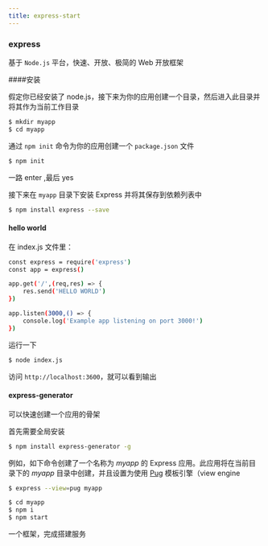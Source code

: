 ```yaml
---
title: express-start
---
```

### express

基于 `Node.js` 平台，快速、开放、极简的 Web 开放框架

####安装

假定你已经安装了 node.js，接下来为你的应用创建一个目录，然后进入此目录并将其作为当前工作目录

```bash
$ mkdir myapp
$ cd myapp
```

通过 `npm init` 命令为你的应用创建一个 `package.json` 文件

```bash
$ npm init
```

一路 enter ,最后 yes

接下来在 `myapp` 目录下安装 Express 并将其保存到依赖列表中

```bash
$ npm install express --save
```

#### hello world

在 index.js 文件里：

```bash
const express = require('express')
const app = express()

app.get('/',(req,res) => {
    res.send('HELLO WORLD')
})

app.listen(3000,() => {
    console.log('Example app listening on port 3000!')
})
```

运行一下

```bash
$ node index.js
```

访问 `http://localhost:3600`，就可以看到输出

#### express-generator

可以快速创建一个应用的骨架

首先需要全局安装

```bash
$ npm install express-generator -g
```

例如，如下命令创建了一个名称为 *myapp* 的 Express 应用。此应用将在当前目录下的 *myapp* 目录中创建，并且设置为使用 [Pug](https://pugjs.org/) 模板引擎（view engine

```bash
$ express --view=pug myapp
```

```bash
$ cd myapp
$ npm i
$ npm start
```

一个框架，完成搭建服务

​	